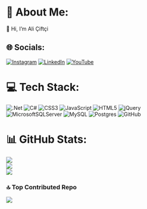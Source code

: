 # 💫 About Me:
👋 Hi, I’m Ali Çiftçi


## 🌐 Socials:
[![Instagram](https://img.shields.io/badge/Instagram-%23E4405F.svg?logo=Instagram&logoColor=white)](https://instagram.com/alicftciii) [![LinkedIn](https://img.shields.io/badge/LinkedIn-%230077B5.svg?logo=linkedin&logoColor=white)](https://linkedin.com/in/ali-çiftçi-0bab9330a) [![YouTube](https://img.shields.io/badge/YouTube-%23FF0000.svg?logo=YouTube&logoColor=white)](https://youtube.com/@alicftci) 

# 💻 Tech Stack:
![.Net](https://img.shields.io/badge/.NET-5C2D91?style=for-the-badge&logo=.net&logoColor=white) ![C#](https://img.shields.io/badge/c%23-%23239120.svg?style=for-the-badge&logo=csharp&logoColor=white) ![CSS3](https://img.shields.io/badge/css3-%231572B6.svg?style=for-the-badge&logo=css3&logoColor=white) ![JavaScript](https://img.shields.io/badge/javascript-%23323330.svg?style=for-the-badge&logo=javascript&logoColor=%23F7DF1E) ![HTML5](https://img.shields.io/badge/html5-%23E34F26.svg?style=for-the-badge&logo=html5&logoColor=white) ![jQuery](https://img.shields.io/badge/jquery-%230769AD.svg?style=for-the-badge&logo=jquery&logoColor=white) ![MicrosoftSQLServer](https://img.shields.io/badge/Microsoft%20SQL%20Server-CC2927?style=for-the-badge&logo=microsoft%20sql%20server&logoColor=white) ![MySQL](https://img.shields.io/badge/mysql-4479A1.svg?style=for-the-badge&logo=mysql&logoColor=white) ![Postgres](https://img.shields.io/badge/postgres-%23316192.svg?style=for-the-badge&logo=postgresql&logoColor=white) ![GitHub](https://img.shields.io/badge/github-%23121011.svg?style=for-the-badge&logo=github&logoColor=white)
# 📊 GitHub Stats:
![](https://github-readme-stats.vercel.app/api?username=alicftci10&theme=dark&hide_border=false&include_all_commits=false&count_private=false)<br/>
![](https://github-readme-streak-stats.herokuapp.com/?user=alicftci10&theme=dark&hide_border=false)<br/>
![](https://github-readme-stats.vercel.app/api/top-langs/?username=alicftci10&theme=dark&hide_border=false&include_all_commits=false&count_private=false&layout=compact)

### 🔝 Top Contributed Repo
![](https://github-contributor-stats.vercel.app/api?username=alicftci10&limit=5&theme=dark&combine_all_yearly_contributions=true)

<!-- Proudly created with GPRM ( https://gprm.itsvg.in ) -->
